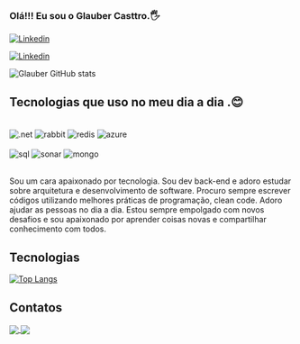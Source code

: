 ### Olá!!! Eu sou o Glauber Casttro.🖐️

[![Linkedin][linkedin]](https://www.linkedin.com/in/glauber-castro-23661161/)

[![Linkedin][instagram]](https://www.instagram.com/glaubercasttro/)

[instagram]: https://img.shields.io/badge/Instagram-E4405F?style=for-the-badge&logo=instagram&logoColor=white

[linkedin]: https://img.shields.io/badge/LinkedIn-0077B5?style=for-the-badge&logo=linkedin&logoColor=white

![Glauber GitHub stats](https://github-readme-stats.vercel.app/api?username=glaubercasttro&show_icons=true&theme=dark&layout=compact&card_width=600)


## Tecnologias que uso no meu dia a dia .😊

<div style="display: inline_block"><br/>
    <img align="center" alt=".net" src="https://img.shields.io/badge/.NET-5C2D91?style=for-the-badge&logo=.net&logoColor=white"/>
    <img align="center" alt="rabbit" src="https://img.shields.io/badge/rabbitmq-%23FF6600.svg?&style=for-the-badge&logo=rabbitmq&logoColor=white"/>
    <img align="center" alt="redis" src="https://img.shields.io/badge/redis-%23DD0031.svg?&style=for-the-badge&logo=redis&logoColor=white"/>
        <img align="center" alt="azure" src="https://img.shields.io/badge/Microsoft_Azure-0089D6?style=for-the-badge&logo=microsoft-azure&logoColor=white"/>
  </div>
  
 <div style="display: inline_block"><br>
    <img align="center" alt="sql" src="https://img.shields.io/badge/Microsoft_SQL_Server-CC2927?style=for-the-badge&logo=microsoft-sql-server&logoColor=white"/>
    <img align="center" alt="sonar" src="https://img.shields.io/badge/Sonar%20cloud-F3702A?style=for-the-badge&logo=sonarcloud&logoColor=white"/>
        <img align="center" alt="mongo" src="https://img.shields.io/badge/MongoDB-4EA94B?style=for-the-badge&logo=mongodb&logoColor=white"/>    
  </div>
  
  <br/>
<p>Sou um cara apaixonado por tecnologia. Sou dev back-end e adoro estudar sobre arquitetura e desenvolvimento de software. Procuro sempre escrever códigos utilizando melhores práticas de programação, clean code. Adoro ajudar as pessoas no dia a dia. Estou sempre empolgado com novos desafios e sou apaixonado por aprender coisas novas e compartilhar conhecimento com todos.</p>

## Tecnologias
[![Top Langs](https://github-readme-stats.vercel.app/api/top-langs/?username=glaubercasttro&langs_count=8&layout=compact&card_width=600&theme=dark)](https://github.com/glaubercasttro/)


## Contatos
<div style="display: inline_block">
    <a href="mailto:glaubercasttro@gmail.com?">
    <img align="center" src="https://img.shields.io/badge/Gmail-D14836?style=for-the-badge&logo=gmail&logoColor=white"/> 
     <a href="https://wa.me/+5531973094111">
    <img align="center" src="https://img.shields.io/badge/WhatsApp-25D366?style=for-the-badge&logo=whatsapp&logoColor=white"/>
</div>
